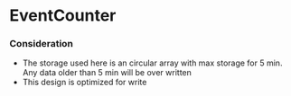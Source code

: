 # EventCounter

### Consideration
- The storage used here is an circular array with max storage for 5 min. Any data older than 5 min will be over written
- This design is optimized for write